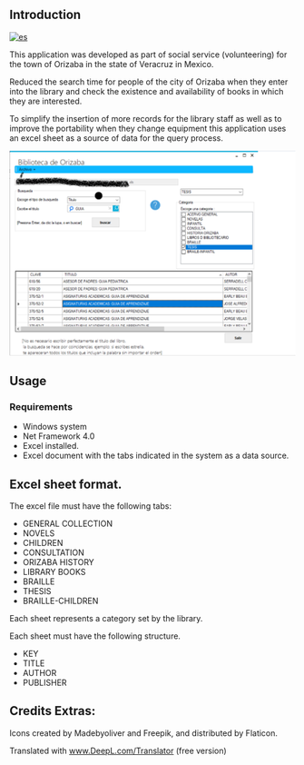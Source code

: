 
## Introduction
[![es](https://img.shields.io/badge/lang-es-yellow.svg)](https://github.com/DanNYSPD/BibliotecaNet/blob/master/README.es.md)



This application was developed as part of social service (volunteering) for the town of Orizaba in the state of Veracruz in Mexico.


Reduced the search time for people of the city of Orizaba when they enter into the library and check the existence and availability of books in which they are interested.

To simplify the insertion of more records for the library staff as well as to improve the portability when they change equipment this application uses an excel sheet as a source of data for the query process.

![alt text](docsResources/welcome.png)

## Usage
### Requirements 

* Windows system
* Net Framework 4.0 
* Excel installed. 
* Excel document with the tabs indicated in the system as a data source.


## Excel sheet format.

The excel file must have the following tabs:

* GENERAL COLLECTION
* NOVELS
* CHILDREN
* CONSULTATION
* ORIZABA HISTORY
* LIBRARY BOOKS
* BRAILLE
* THESIS
* BRAILLE-CHILDREN

Each sheet represents a category set by the library. 

Each sheet must have the following structure.

* KEY
* TITLE
* AUTHOR
* PUBLISHER

## Credits Extras:

Icons created by Madebyoliver and Freepik, and distributed by Flaticon.

Translated with www.DeepL.com/Translator (free version)
